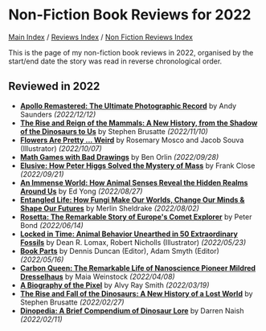 # Non-Fiction Book Reviews for 2022

[Main Index](../../../README.md) / [Reviews Index](../../README.md) / [Non Fiction Reviews Index](../README.md)

This is the page of my non-fiction book reviews in 2022, organised by the start/end date the story was read in reverse chronological order.

## Reviewed in 2022

- [**Apollo Remastered: The Ultimate Photographic Record**](20221212-ApolloRemastered.md) by Andy Saunders *(2022/12/12)*
- [**The Rise and Reign of the Mammals: A New History, from the Shadow of the Dinosaurs to Us**](20221110-TheRiseAndReignOfTheMammals.md) by Stephen Brusatte *(2022/11/10)*
- [**Flowers Are Pretty ... Weird**](20221007-FlowersArePrettyWeird.md) by Rosemary Mosco and Jacob Souva (Illustrator) *(2022/10/07)*
- [**Math Games with Bad Drawings**](20220906-MathGamesWithBadDrawings.md) by Ben Orlin *(2022/09/28)*
- [**Elusive: How Peter Higgs Solved the Mystery of Mass**](20220921-Elusive.md) by Frank Close *(2022/09/21)*
- [**An Immense World: How Animal Senses Reveal the Hidden Realms Around Us**](20220827-AnImmenseWorld.md) by Ed Yong *(2022/08/27)*
- [**Entangled Life: How Fungi Make Our Worlds, Change Our Minds & Shape Our Futures**](20220802-EntangledLife.md) by Merlin Sheldrake *(2022/08/02)*
- [**Rosetta: The Remarkable Story of Europe's Comet Explorer**](20220614-Rosetta.md) by Peter Bond *(2022/06/14)*
- [**Locked in Time: Animal Behavior Unearthed in 50 Extraordinary Fossils**](20220523-LockedInTime.md) by Dean R. Lomax, Robert Nicholls (Illustrator) *(2022/05/23)*
- [**Book Parts**](20220516-BookParts.md) by Dennis Duncan (Editor), Adam Smyth (Editor) *(2022/05/16)*
- [**Carbon Queen: The Remarkable Life of Nanoscience Pioneer Mildred Dresselhaus**](20220408-CarbonQueen.md) by Maia Weinstock *(2022/04/08)*
- [**A Biography of the Pixel**](20220319-BiographyOfThePixel.md) by Alvy Ray Smith *(2022/03/19)*
- [**The Rise and Fall of the Dinosaurs: A New History of a Lost World**](20220227-RiseAndFallOfTheDinosaurs.md) by Stephen Brusatte *(2022/02/27)*
- [**Dinopedia: A Brief Compendium of Dinosaur Lore**](20220211-Dinopedia.md) by Darren Naish *(2022/02/11)*

